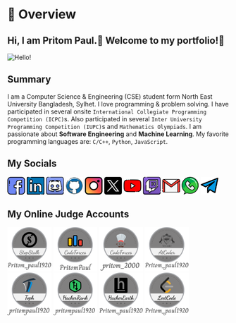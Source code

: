 # 📖 Overview

## Hi, I am Pritom Paul.👋 Welcome to my portfolio!🎉

![Hello!](https://media.giphy.com/media/Vbtc9VG51NtzT1Qnv1/giphy.gif)

## Summary

I am a Computer Science & Engineering (CSE) student form North East University Bangladesh, Sylhet.
I love programming & problem solving. I have participated in several onsite `International Collegiate Programming Competition (ICPC)`s. Also participated in several `Inter University Programming Competition (IUPC)`s and `Mathematics Olympiads`.
I am passionate about **Software Engineering** and **Machine Learning**. My favorite programming languages are: `C/C++`, `Python`, `JavaScript`.

## My Socials

[<img width="40" height="40" src="https://github.com/PritomPaul99/MyPortfolio/blob/main/Assets/Icons/Socials/facebook.png?raw=true" alt="facebook-new"/>](https://www.facebook.com/pritompaul.pappu/) [<img width="40" height="40" src="https://github.com/PritomPaul99/MyPortfolio/blob/main/Assets/Icons/Socials/linkedin.png?raw=true" alt="Github"/>](https://www.linkedin.com/in/pritom-paul-92baa81aa/) [<img width="40" height="40" src="https://github.com/PritomPaul99/MyPortfolio/blob/main/Assets/Icons/Socials/discord.png?raw=true" alt="Discord"/>](https://discord.com/users/758427667845873694) [<img width="40" height="40" src="https://github.com/PritomPaul99/MyPortfolio/blob/main/Assets/Icons/Socials/logo.png?raw=true" alt="GitHub"/>](https://github.com/PritomPaul99) [<img width="40" height="40" src="https://github.com/PritomPaul99/MyPortfolio/blob/main/Assets/Icons/Socials/instagram.png?raw=true" alt="Instagram"/>](https://instagram.com/pritom__paul__) [<img width="40" height="40" src="https://github.com/PritomPaul99/MyPortfolio/blob/main/Assets/Icons/Socials/twitter-x-logo-42554.png?raw=true" alt="X (ex Twitter)"/>](https://x.com/PritomP29098169) [<img width="40" height="40" src="https://github.com/PritomPaul99/MyPortfolio/blob/main/Assets/Icons/Socials/youtube.png?raw=true" alt="YouTube"/>](https://www.youtube.com/@codingwithpritom2316) [<img width="40" height="40" src="https://github.com/PritomPaul99/MyPortfolio/blob/main/Assets/Icons/Socials/twitch.png?raw=true" alt="Twich"/>](https://www.twitch.tv/pritom_paul)
[<img width="40" height="40" src="https://github.com/PritomPaul99/MyPortfolio/blob/main/Assets/Icons/Socials/gmail.png?raw=true" alt="E-mail"/>](mailto:pritompaul1920.4@gmail.com) [<img width="40" height="40" src="https://github.com/PritomPaul99/MyPortfolio/blob/main/Assets/Icons/Socials/whatsapp.png?raw=true" alt="Whatsapp"/>](https://api.whatsapp.com/send?phone=8801718382009) [<img width="40" height="40" src="https://github.com/PritomPaul99/MyPortfolio/blob/main/Assets/Icons/Socials/telegram.png?raw=true" alt="Telegram"/>](https://t.me/pritompaul1920)

## My Online Judge Accounts

[<img width="100" height="100" src="https://github.com/PritomPaul99/MyPortfolio/blob/main/Assets/Icons/OJ_Badges/StopStalk.png?raw=true" alt="AtCoder"/>](https://www.stopstalk.com/user/profile/Pritom_paul1920) [<img width="100" height="100" src="https://github.com/PritomPaul99/MyPortfolio/blob/main/Assets/Icons/OJ_Badges/Codeforces.png?raw=true" alt="CodeForces"/>](https://codeforces.com/profile/Pritom_paul1920) [<img width="100" height="100" src="https://github.com/PritomPaul99/MyPortfolio/blob/main/Assets/Icons/OJ_Badges/CodeChef.png?raw=true" alt="CodeChef"/>](https://www.codechef.com/users/pritom_2000) [<img width="100" height="100" src="https://github.com/PritomPaul99/MyPortfolio/blob/main/Assets/Icons/OJ_Badges/ATcoder.png?raw=true" alt="AtCoder"/>](https://atcoder.jp/users/Pritom_paul1920) [<img width="100" height="100" src="https://github.com/PritomPaul99/MyPortfolio/blob/main/Assets/Icons/OJ_Badges/750b9ea7-18d9-4679-af77-c15263570c1e.png?raw=true" alt="AtCoder"/>](https://www.topcoder.com/members/pritom_paul1920) [<img width="100" height="100" src="https://github.com/PritomPaul99/MyPortfolio/blob/main/Assets/Icons/OJ_Badges/49600c40-d3f6-4940-b307-a13b3c0fba38.png?raw=true" alt="AtCoder"/>](https://www.hackerrank.com/pritompaul1920) [<img width="100" height="100" src="https://github.com/PritomPaul99/MyPortfolio/blob/main/Assets/Icons/OJ_Badges/HAckerEarth.png?raw=true" alt="AtCoder"/>](https://www.hackerearth.com/@Pritom_paul1920) [<img width="100" height="100" src="https://github.com/PritomPaul99/MyPortfolio/blob/main/Assets/Icons/OJ_Badges/cefebb32-3331-4fdd-a491-85e99f371b01.png?raw=true" alt="AtCoder"/>](https://leetcode.com/Pritom_paul1920/) 